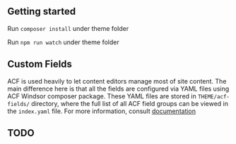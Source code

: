 ## Getting started

Run `composer install` under theme folder

Run `npm run watch` under theme folder

## Custom Fields

ACF is used heavily to let content editors manage most of site content. The main difference here is that all the fields are configured via YAML files using ACF Windsor composer package. These YAML files are stored in `THEME/acf-fields/` directory, where the full list of all ACF field groups can be viewed in the `index.yaml` file. For more information, consult [documentation](https://windsor-docs.netlify.app/)


## TODO
